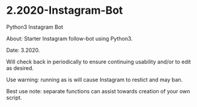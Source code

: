 # 2.2020-Instagram-Bot
Python3 Instagram Bot

About: Starter Instagram follow-bot using Python3. 

Date: 3.2020.

Will check back in periodically to ensure continuing usability and/or to edit as desired.

Use warning: running as is will cause Instagram to restict and may ban. 

Best use note: separate functions can assist towards creation of your own script.

